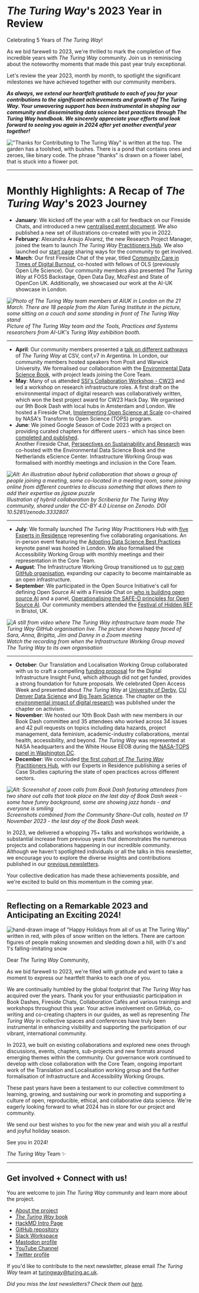 # *The Turing Way*'s 2023 Year in Review

Celebrating 5 Years of _The Turing Way_!

As we bid farewell to 2023, we're thrilled to mark the completion of five incredible years with _The Turing Way_ community. Join us in reminiscing about the noteworthy moments that made this past year truly exceptional.

Let's review the year 2023, month by month, to spotlight the significant milestones we have achieved together with our community members.

_**As always, we extend our heartfelt gratitude to each of you for your contributions to the significant achievements and growth of The Turing Way. Your unwavering support has been instrumental in shaping our community and disseminating data science best practices through The Turing Way handbook. We sincerely appreciate your efforts and look forward to seeing you again in 2024 after yet another eventful year together!**_

!["Thanks for Contributing to *The Turing Way*" is written at the top. The garden has a toolshed, with bushes. There is a pond that contains ones and zeroes, like binary code. The phrase "thanks" is drawn on a flower label, that is stuck into a flower pot.](https://gallery.tinyletterapp.com/f361ba0a53059d5d88053722d0c41ba6e7fe49e7/images/10eceaf2-a5d8-423b-54fd-1aab5f4bfeae.jpg)

* * *

Monthly Highlights: A Recap of _The Turing Way_'s 2023 Journey
==============================================================

*   **January**: We kicked off the year with a call for feedback on our Fireside Chats, and introduced a new [centralised event document](https://docs.google.com/spreadsheets/d/1C-VZvmFL4PnSBsv_G9ZD3dwjIYLno3NyL7oHvbplnWs/edit#gid=577525947). We also published a new set of illustrations co-created with you in 2022.
*   **February**: Alexandra Araujo Alvarez, the new Research Project Manager, joined the team to launch _The Turing Way_ [Practitioners Hub](https://www.turing.ac.uk/turing-way-practitioners-hub). We also launched our [start page](https://the-turing-way.start.page/) sharing ways for the community to get involved.
*   **March**: Our first Fireside Chat of the year, titled [Community Care in Times of Digital Burnout](https://www.youtube.com/watch?v=IfNn4WgBUCQ&list=PLBxcQEfGu3Dl521skBqViIQVsSUZ-VYi2&index=5), co-hosted with fellows of OLS (previously Open Life Science). Our community members also presented _The Turing Way_ at FOSS Backstage, Open Data Day, MozFest and State of OpenCon UK. Additionally, we showcased our work at the AI-UK showcase in London.

_![Photo of The Turing Way team members at AIUK in London on the 21 March. There are 18 people from the Alan Turing Institute in the picture, some sitting on a couch and some standing in front of The Turing Way stand](https://gallery.tinyletterapp.com/f361ba0a53059d5d88053722d0c41ba6e7fe49e7/images/bf41f114-5ddf-a075-f758-469f3c9769d2.jpg)  
Picture of The Turing Way team and the Tools, Practices and Systems researchers from AI-UK's Turing Way exhibition booth._

* * *

*   **April**: Our community members presented a [talk on different pathways](https://www.youtube.com/watch?v=pT6W0sQJtyY&list=PLBxcQEfGu3DkgGEaIbJScFoyHtiUawBie&index=1) of _The Turing Way_ at CSV, conf,v7 in Argentina. In London, our community members hosted speakers from Posit and Warwick University. We formalised our collaboration with the [Environmental Data Science Book](https://the-turing-way.netlify.app/afterword/collaborators#environmental-data-science-book), with project leads joining the Core Team.
*   **May**: Many of us attended [SSI's Collaboration Workshop - CW23](https://www.software.ac.uk/workshop/collaborations-workshop-2023-cw23-0) and led a workshop on research infrastructure roles. A first draft on the environmental impact of digital research was collaboratively written, which won the best project award for CW23 Hack Day. We organised our 9th Book Dash with local hubs in Amsterdam and London. We hosted a Fireside Chat, [Implementing Open Science at Scale](https://www.youtube.com/watch?v=8MnYZpwzpfU) co-chaired by NASA's Transform to Open Science (TOPS) program.
*   **June**: We joined Google Season of Code 2023 with a project on providing curated chapters for different users - which has since been [completed and published](https://the-turing-way.netlify.app/index.html#different-pathways).  
    Another Fireside Chat, [Perspectives on Sustainability and Research](https://www.youtube.com/watch?v=vrkFFswPGOE&t=6s) was co-hosted with the Environmental Data Science Book and the Netherlands eScience Center. Infrastructure Working Group was formalised with monthly meetings and inclusion in the Core Team.

_![Alt: An illustration about hybrid collaboration that shows a group of people joining a meeting, some co-located in a meeting room, some joining online from different countries to discuss something that allows them to add their expertise as jigsaw puzzle](https://gallery.tinyletterapp.com/f361ba0a53059d5d88053722d0c41ba6e7fe49e7/images/db59b9fc-9039-50e4-ed97-2cd21e209d2e.png)  
Illustration of hybrid collaboration by Scriberia for The Turing Way community, shared under the CC-BY 4.0 License on Zenodo. DOI 10.5281/zenodo.3332807._

* * *

*   **July**: We formally launched _The Turing Way_ Practitioners Hub with [five Experts in Residence](https://www.turing.ac.uk/turing-way-practitioners-hub/eirs) representing five collaborating organisations. An in-person event featuring the [Adopting Data Science Best Practices](https://www.youtube.com/watch?v=eTH6-BA9ouE&t=219s) keynote panel was hosted in London. We also formalised the Accessibility Working Group with monthly meetings and their representation in the Core Team.
*   **August**: The Infrastructure Working Group transitioned us to [our own GitHub organisation](https://github.com/the-turing-way/), expanding our capacity to become maintainable as an open infrastructure.
*   **September**: We participated in the Open Source Initiative's call for defining Open Source AI with a Fireside Chat on [who is building open source AI](https://www.youtube.com/watch?v=e8EBI1ocxt4&t=168s) and a panel, [Operationalising the SAFE-D principles for Open Source AI](https://opensource.org/deepdive/webinars/operationalising-the-safe-d-principles-for-open-source-ai/). Our community members attended the [Festival of Hidden REF](https://hidden-ref.org/festival-of-hidden-ref/) in Bristol, UK.

_![A still from video where The Turing Way infrastructure team made The Turing Way GitHub organisation live. The picture shows happy faced of Sara, Anna, Brigitta, Jim and Danny in a Zoom meeting](https://gallery.tinyletterapp.com/f361ba0a53059d5d88053722d0c41ba6e7fe49e7/images/1fba3968-a987-84ea-8cf9-3ba97d82906c.png)  
Watch the recording from when the Infrastructure Working Group moved The Turing Way to its own organisation_

* * *

*   **October**: Our Translation and Localisation Working Group collaborated with us to craft a compelling [funding proposal](https://github.com/the-turing-way/the-turing-way/blob/main/project_management/proposals/digital-Infrastructure-insights-fund.md) for the Digital Infrastructure Insight Fund, which although did not get funded, provides a strong foundation for future proposals. We celebrated Open Access Week and presented about _The Turing Way_ at [University of Derby](https://libcal.derby.ac.uk/event/4078645?hs=a), [CU Denver Data Science](https://datascience.ucdenver.edu/events/symposium) and [Big Team Science](https://bigteamscienceconference.github.io/). The chapter on the [environmental impact of digital research](https://the-turing-way.netlify.app/ethical-research/activism/activism-env-impact.html?highlight=environmental) was published under the chapter on activism.
*   **November**: We hosted our 10th Book Dash with new members in our Book Dash committee and 35 attendees who worked across 34 issues and 42 pull requests on topics including data hazards, project management, data feminism, academic-industry collaborations, mental health, accessibility, and beyond. _The Turing Way_ was represented at NASA headquarters and the White House EEOB during the [NASA-TOPS panel in Washington DC](https://www.linkedin.com/posts/malvikasharan_i-participated-in-discussions-hosted-by-ostp-activity-7131544052751060992-XPsG?utm_source=share&utm_medium=member_desktop).
*   **December**: We concluded [the first cohort of _The Turing Way_ Practitioners Hub](https://www.youtube.com/watch?v=NdmkaRmY6jI), with our Experts in Residence publishing a series of Case Studies capturing the state of open practices across different sectors.

_![Alt: Screenshot of zoom calls from Book Dash featuring attendees from two share out calls that took place on the last day of Book Dash week - some have funny background, some are showing jazz hands - and everyone is smiling](https://gallery.tinyletterapp.com/f361ba0a53059d5d88053722d0c41ba6e7fe49e7/images/06777634-63e5-8b15-0de5-507d6c97e1f4.png)  
Screenshots combined from the Community Share-Out calls, hosted on 17 November 2023 - the last day of the Book Dash week._

In 2023, we delivered a whopping 75+ talks and workshops worldwide, a substantial increase from previous years that demonstrates the numerous projects and collaborations happening in our incredible community. Although we haven't spotlighted individuals or all the talks in this newsletter, we encourage you to explore the diverse insights and contributions published in our [previous newsletters](https://tinyletter.com/TuringWay).

Your collective dedication has made these achievements possible, and we're excited to build on this momentum in the coming year.

* * *

Reflecting on a Remarkable 2023 and Anticipating an Exciting 2024!
------------------------------------------------------------------

![hand-drawn image of "Happy Holidays from all of us at The Turing Way" written in red, with piles of snow written on the letters. There are cartoon figures of people making snowmen and sledding down a hill, with 0's and 1's falling-imitating snow](https://gallery.tinyletterapp.com/f361ba0a53059d5d88053722d0c41ba6e7fe49e7/images/a568755f-75c2-4606-fb48-65fa2016f829.jpg)

Dear _The Turing Way_ Community,

As we bid farewell to 2023, we're filled with gratitude and want to take a moment to express our heartfelt thanks to each one of you.  
  
We are continually humbled by the global footprint that _The Turing Way_ has acquired over the years. Thank you for your enthusiastic participation in Book Dashes, Fireside Chats, Collaboration Cafés and various trainings and workshops throughout this year. Your active involvement on GitHub, co-writing and co-creating chapters in our guides, as well as representing _The Turing Way_ in collective spaces and conferences have truly been instrumental in enhancing visibility and supporting the participation of our vibrant, international community.  
  
In 2023, we built on existing collaborations and explored new ones through discussions, events, chapters, sub-projects and new formats around emerging themes within the community. Our governance work continued to develop with close collaboration with the Core Team, ongoing important work of the Translation and Localisation working group and the further formalisation of Infrastructure and Accessibility Working Groups.

These past years have been a testament to our collective commitment to learning, growing, and sustaining our work in promoting and supporting a culture of open, reproducible, ethical, and collaborative data science. We're eagerly looking forward to what 2024 has in store for our project and community.

We send our best wishes to you for the new year and wish you all a restful and joyful holiday season.

See you in 2024!

_The Turing Way_ Team :sparkles:

* * *

Get involved + Connect with us!
-------------------------------

You are welcome to join _The Turing Way_ community and learn more about the project.

*   [About the project](https://www.turing.ac.uk/research/research-projects/turing-way-handbook-reproducible-data-science)
*   [_The Turing Way_ book](https://the-turing-way.netlify.com)
*   [HackMD Intro Page](https://hackmd.io/@turingway/demo-intro)
*   [GitHub repository](https://github.com/alan-turing-institute/the-turing-way)
*   [Slack Workspace](https://join.slack.com/t/theturingway/shared_invite/zt-fn608gvb-h_ZSpoA29cCdUwR~TIqpBw)
*   [Mastodon profile](https://scholar.social/web/@turingway@fosstodon.org)
*   [YouTube Channel](https://www.youtube.com/channel/UCPDxZv5BMzAw0mPobCbMNuA)
*   [Twitter profile](https://twitter.com/turingway)

If you'd like to contribute to the next newsletter, please email _The Turing Way_ team at [turingway@turing.ac.uk](mailto:turingway@turing.ac.uk).

_Did you miss the last newsletters?_ _Check them out [here](https://tinyletter.com/TuringWay/archive)._